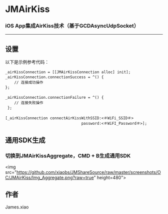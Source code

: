 # JMAirKiss
### iOS App集成AirKiss技术（基于GCDAsyncUdpSocket）
---

## 设置

以下是示例参考代码：

```OC
_airKissConnection = [[JMAirKissConnection alloc] init];
_airKissConnection.connectionSuccess = ^() {
    // 连接成功操作
};
        
_airKissConnection.connectionFailure = ^() {
    // 连接失败操作
 };

[_airKissConnection connectAirKissWithSSID:<＃WiFi_SSID＃> 
                                  password:<＃WiFI_Password＃>];
```
## 通用SDK生成
### 切换到JMAirKissAggregate，CMD + B生成通用SDK
<img src="https://github.com/xiaobs/JMShareSource/raw/master/screenshots/OC/JMAirKiss/Img_Aggregate.png?raw=true" height=480">

## 作者
James.xiao

